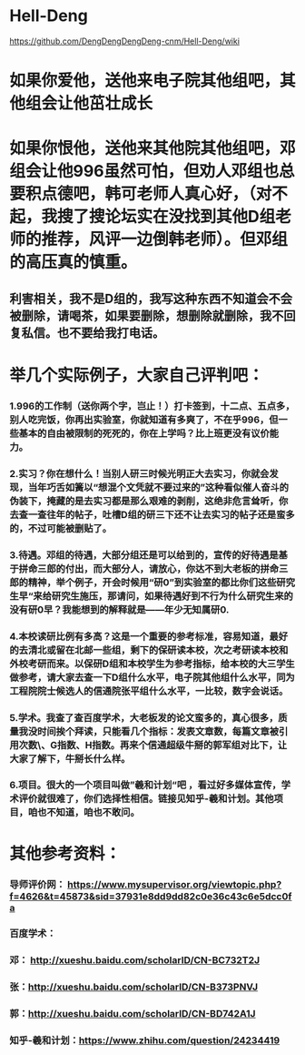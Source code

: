 # Hell-Deng
https://github.com/DengDengDengDeng-cnm/Hell-Deng/wiki
# 如果你爱他，送他来电子院其他组吧，其他组会让他茁壮成长
# 如果你恨他，送他来其他院其他组吧，邓组会让他996虽然可怕，但劝人邓组也总要积点德吧，韩可老师人真心好，（对不起，我搜了搜论坛实在没找到其他D组老师的推荐，风评一边倒韩老师）。但邓组的高压真的慎重。

## 利害相关，我不是D组的，我写这种东西不知道会不会被删除，请喝茶，如果要删除，想删除就删除，我不回复私信。也不要给我打电话。

# 举几个实际例子，大家自己评判吧：
### 1.996的工作制（送你两个字，岂止！）打卡签到，十二点、五点多，别人吃完饭，你再出实验室，你就知道有多爽了，不在乎996，但一些基本的自由被限制的死死的，你在上学吗？比上班更没有议价能力。
### 2.实习？你在想什么！当别人研三时候光明正大去实习，你就会发现，当年巧舌如簧以“想混个文凭就不要过来的”这种看似催人奋斗的伪装下，掩藏的是去实习都是那么艰难的剥削，这绝非危言耸听，你去查一查往年的帖子，吐槽D组的研三下还不让去实习的帖子还是蛮多的，不过可能被删贴了。
### 3.待遇。邓组的待遇，大部分组还是可以给到的，宣传的好待遇是基于拼命三郎的付出，而大部分人，请放心，你达不到大老板的拼命三郎的精神，举个例子，开会时候用“研0”到实验室的都比你们这些研究生早“来给研究生施压，那请问，如果待遇好到不行为什么研究生来的没有研0早？我能想到的解释就是——年少无知属研0.
### 4.本校读研比例有多高？这是一个重要的参考标准，容易知道，最好的去清北或留在北邮一些组，剩下的保研读本校，次之考研读本校和外校考研而来。以保研D组和本校学生为参考指标，给本校的大三学生做参考，请大家去查一下D组什么水平，电子院其他组什么水平，同为工程院院士候选人的信通院张平组什么水平，一比较，数字会说话。
### 5.学术。我查了查百度学术，大老板发的论文蛮多的，真心很多，质量我没时间挨个拜读，只能看几个指标：发表文章数，每篇文章被引用次数\、G指数、H指数。再来个信通超级牛掰的郭军组对比下，让大家了解下，牛掰长什么样。
### 6.项目。很大的一个项目叫做”羲和计划“吧 ，看过好多媒体宣传，学术评价就很难了，你们选择性相信。链接见知乎-羲和计划。其他项目，咱也不知道，咱也不敢问。

# 其他参考资料：
### 导师评价网： https://www.mysupervisor.org/viewtopic.php?f=4626&t=45873&sid=37931e8dd9dd82c0e36c43c6e5dcc0fa
### 百度学术：
### 邓： http://xueshu.baidu.com/scholarID/CN-BC732T2J
### 张：http://xueshu.baidu.com/scholarID/CN-B373PNVJ
### 郭：http://xueshu.baidu.com/scholarID/CN-BD742A1J
### 知乎-羲和计划：https://www.zhihu.com/question/24234419
